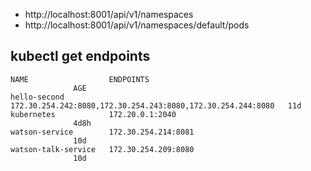 
- http://localhost:8001/api/v1/namespaces
- http://localhost:8001/api/v1/namespaces/default/pods
## kubectl get endpoints
```
NAME                  ENDPOINTS                                                     AGE
hello-second          172.30.254.242:8080,172.30.254.243:8080,172.30.254.244:8080   11d
kubernetes            172.20.0.1:2040                                               4d8h
watson-service        172.30.254.214:8081                                           10d
watson-talk-service   172.30.254.209:8080                                           10d
```
